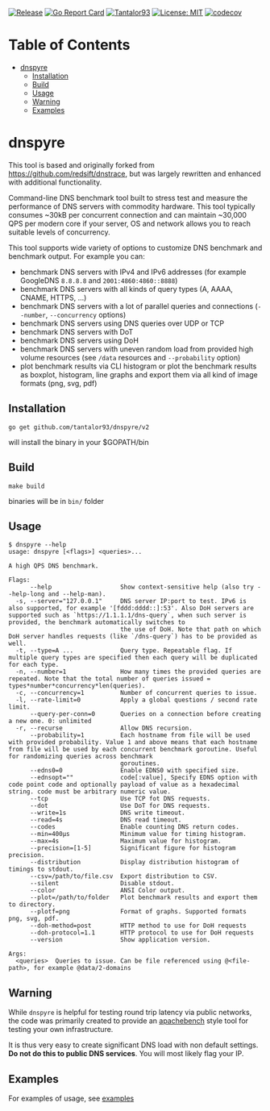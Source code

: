 [![Release](https://img.shields.io/github/release/Tantalor93/dnspyre/all.svg)](https://github.com/tantalor93/dnspyre/v2/releases)
[![Go Report Card](https://goreportcard.com/badge/github.com/tantalor93/dnspyre/v2)](https://goreportcard.com/report/github.com/tantalor93/dnspyre/v2)
[![Tantalor93](https://circleci.com/gh/Tantalor93/dnspyre/tree/master.svg?style=svg)](https://circleci.com/gh/Tantalor93/dnspyre?branch=master)
[![License: MIT](https://img.shields.io/badge/License-MIT-yellow.svg)](https://github.com/tantalor93/dnspyre/v2/blob/master/LICENSE)
[![codecov](https://codecov.io/gh/Tantalor93/dnspyre/branch/master/graph/badge.svg?token=MC6PK2OLMK)](https://codecov.io/gh/Tantalor93/dnspyre)

# Table of Contents
- [dnspyre](#dnspyre)
    * [Installation](#installation)
    * [Build](#build)
    * [Usage](#usage)
    * [Warning](#warning)
    * [Examples](#examples)

# dnspyre
This tool is based and originally forked from https://github.com/redsift/dnstrace, but was largely rewritten and enhanced with additional functionality.

Command-line DNS benchmark tool built to stress test and measure the performance of DNS servers with commodity hardware.
This tool typically consumes ~30kB per concurrent connection and can maintain ~30,000 QPS per modern core if your server, OS and network allows you to reach suitable levels of concurrency.

This tool supports wide variety of options to customize DNS benchmark and benchmark output. For example you can:
* benchmark DNS servers with IPv4 and IPv6 addresses (for example GoogleDNS `8.8.8.8` and `2001:4860:4860::8888`)
* benchmark DNS servers with all kinds of query types (A, AAAA, CNAME, HTTPS, ...)
* benchmark DNS servers with a lot of parallel queries and connections (`--number`, `--concurrency` options)
* benchmark DNS servers using DNS queries over UDP or TCP
* benchmark DNS servers with DoT
* benchmark DNS servers using DoH  
* benchmark DNS servers with uneven random load from provided high volume resources (see `/data` resources and `--probability` option)  
* plot benchmark results via CLI histogram or plot the benchmark results as boxplot, histogram, line graphs and export
them via all kind of image formats (png, svg, pdf)

## Installation 
```
go get github.com/tantalor93/dnspyre/v2
```
will install the binary in your $GOPATH/bin

## Build
```
make build
```
binaries will be in `bin/` folder

## Usage

```
$ dnspyre --help
usage: dnspyre [<flags>] <queries>...

A high QPS DNS benchmark.

Flags:
      --help                   Show context-sensitive help (also try --help-long and --help-man).
  -s, --server="127.0.0.1"     DNS server IP:port to test. IPv6 is also supported, for example '[fddd:dddd::]:53'. Also DoH servers are supported such as `https://1.1.1.1/dns-query`, when such server is provided, the benchmark automatically switches to
                               the use of DoH. Note that path on which DoH server handles requests (like `/dns-query`) has to be provided as well.
  -t, --type=A ...             Query type. Repeatable flag. If multiple query types are specified then each query will be duplicated for each type.
  -n, --number=1               How many times the provided queries are repeated. Note that the total number of queries issued = types*number*concurrency*len(queries).
  -c, --concurrency=1          Number of concurrent queries to issue.
  -l, --rate-limit=0           Apply a global questions / second rate limit.
      --query-per-conn=0       Queries on a connection before creating a new one. 0: unlimited
  -r, --recurse                Allow DNS recursion.
      --probability=1          Each hostname from file will be used with provided probability. Value 1 and above means that each hostname from file will be used by each concurrent benchmark goroutine. Useful for randomizing queries across benchmark
                               goroutines.
      --edns0=0                Enable EDNS0 with specified size.
      --ednsopt=""             code[:value], Specify EDNS option with code point code and optionally payload of value as a hexadecimal string. code must be arbitrary numeric value.
      --tcp                    Use TCP fot DNS requests.
      --dot                    Use DoT for DNS requests.
      --write=1s               DNS write timeout.
      --read=4s                DNS read timeout.
      --codes                  Enable counting DNS return codes.
      --min=400µs              Minimum value for timing histogram.
      --max=4s                 Maximum value for histogram.
      --precision=[1-5]        Significant figure for histogram precision.
      --distribution           Display distribution histogram of timings to stdout.
      --csv=/path/to/file.csv  Export distribution to CSV.
      --silent                 Disable stdout.
      --color                  ANSI Color output.
      --plot=/path/to/folder   Plot benchmark results and export them to directory.
      --plotf=png              Format of graphs. Supported formats png, svg, pdf.
      --doh-method=post        HTTP method to use for DoH requests
      --doh-protocol=1.1       HTTP protocol to use for DoH requests
      --version                Show application version.

Args:
  <queries>  Queries to issue. Can be file referenced using @<file-path>, for example @data/2-domains
```

## Warning

While `dnspyre` is helpful for testing round trip latency via public networks,
the code was primarily created to provide an [apachebench](https://en.wikipedia.org/wiki/ApacheBench)
style tool for testing your own infrastructure.

It is thus very easy to create significant DNS load with non default settings.
**Do not do this to public DNS services**. You will most likely flag your IP.

## Examples

For examples of usage, see [examples](docs/examples.md)
